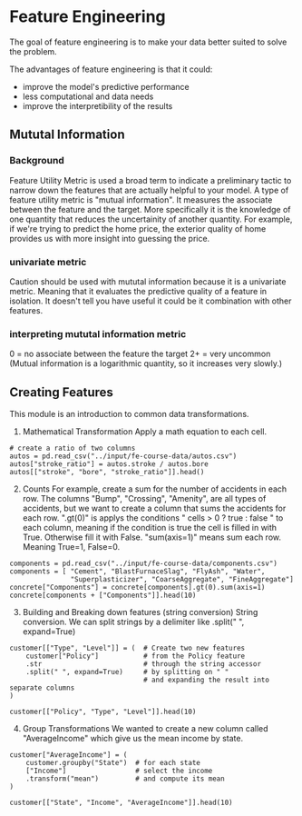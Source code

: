 # Feature Engineering 
The goal of feature engineering is to make your data better suited to solve the problem.

The advantages of feature engineering is that it could: 
- improve the model's predictive performance 
- less computational and data needs
- improve the interpretibility of the results

## Mututal Information 

### Background 
Feature Utility Metric is used a broad term to indicate a preliminary tactic to narrow down the features that are actually helpful to your model. A type of feature utility metric is "mutual information". It measures the associate between the feature and the target. More specifically it is the knowledge of one quantity that reduces the uncertainity of another quantity. For example, if we're trying to predict the home price, the exterior quality of home provides us with more insight into guessing the price. 

### univariate metric
Caution should be used with mututal information because it is a univariate metric. Meaning that it evaluates the predictive quality of a feature in isolation. It doesn't tell you have useful it could be it combination with other features. 

### interpreting mututal information metric
0 = no associate between the feature the target 
2+ = very uncommon (Mutual information is a logarithmic quantity, so it increases very slowly.)

## Creating Features 
This module is an introduction to common data transformations. 
1. Mathematical Transformation 
Apply a math equation to each cell. 
```
# create a ratio of two columns 
autos = pd.read_csv("../input/fe-course-data/autos.csv")
autos["stroke_ratio"] = autos.stroke / autos.bore
autos[["stroke", "bore", "stroke_ratio"]].head()
```
2. Counts 
For example, create a sum for the number of accidents in each row. 
The columns "Bump", "Crossing", "Amenity", are all types of accidents, but we want to create a column that sums the accidents for each row. 
".gt(0)" is applys the conditions " cells > 0 ? true : false " to each column, meaning if the condition is true the cell is filled in with True. Otherwise fill it with False. 
"sum(axis=1)" means sum each row. Meaning True=1, False=0.  
```
components = pd.read_csv("../input/fe-course-data/components.csv")
components = [ "Cement", "BlastFurnaceSlag", "FlyAsh", "Water",
               "Superplasticizer", "CoarseAggregate", "FineAggregate"]
concrete["Components"] = concrete[components].gt(0).sum(axis=1)
concrete[components + ["Components"]].head(10)
```

3. Building and Breaking down features (string conversion)
String conversion. We can split strings by a delimiter like .split(" ", expand=True)
```
customer[["Type", "Level"]] = (  # Create two new features
    customer["Policy"]           # from the Policy feature
    .str                         # through the string accessor
    .split(" ", expand=True)     # by splitting on " "
                                 # and expanding the result into separate columns
)

customer[["Policy", "Type", "Level"]].head(10)
```
4. Group Transformations
We wanted to create a new column called "AverageIncome" which give us the mean income by state. 
```
customer["AverageIncome"] = (
    customer.groupby("State")  # for each state
    ["Income"]                 # select the income
    .transform("mean")         # and compute its mean
)

customer[["State", "Income", "AverageIncome"]].head(10)
```